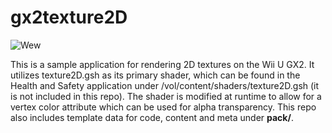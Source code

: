 # gx2texture2D

![Wew](http://i.imgur.com/xw4ssXc.png)

This is a sample application for rendering 2D textures on the Wii U GX2. It utilizes texture2D.gsh as its primary shader, which can be found in the Health and Safety application under /vol/content/shaders/texture2D.gsh (it is not included in this repo). The shader is modified at runtime to allow for a vertex color attribute which can be used for alpha transparency. This repo also includes template data for code, content and meta under **pack/**.
